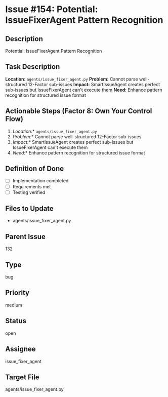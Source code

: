 # Issue #154: Potential: IssueFixerAgent Pattern Recognition

## Description
Potential: IssueFixerAgent Pattern Recognition

## Task Description  
**Location:** `agents/issue_fixer_agent.py`
**Problem:** Cannot parse well-structured 12-Factor sub-issues
**Impact:** SmartIssueAgent creates perfect sub-issues but IssueFixerAgent can't execute them
**Need:** Enhance pattern recognition for structured issue format

## Actionable Steps (Factor 8: Own Your Control Flow)
1. *Location:** `agents/issue_fixer_agent.py`
2. *Problem:** Cannot parse well-structured 12-Factor sub-issues
3. *Impact:** SmartIssueAgent creates perfect sub-issues but IssueFixerAgent can't execute them
4. *Need:** Enhance pattern recognition for structured issue format

## Definition of Done
- [ ] Implementation completed
- [ ] Requirements met
- [ ] Testing verified

## Files to Update
- agents/issue_fixer_agent.py

## Parent Issue
132

## Type
bug

## Priority
medium

## Status
open

## Assignee
issue_fixer_agent

## Target File
agents/issue_fixer_agent.py
